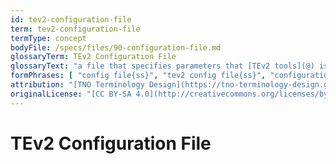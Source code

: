 ```yaml
---
id: tev2-configuration-file
term: tev2-configuration-file
termType: concept
bodyFile: /specs/files/90-configuration-file.md
glossaryTerm: TEv2 Configuration File
glossaryText: "a file that specifies parameters that [TEv2 tools](@) is expected to use when that file is specified when the [tool](tev2-tool@) is called."
formPhrases: [ "config file{ss}", "tev2 config file{ss}", "configuration file{ss}", "tev2 configuration file{ss}",  ]
attribution: "[TNO Terminology Design](https://tno-terminology-design.github.io/tev2-specifications/docs)"
originalLicense: "[CC BY-SA 4.0](http://creativecommons.org/licenses/by-sa/4.0/?ref=chooser-v1)"
---
```


# TEv2 Configuration File